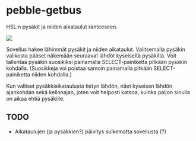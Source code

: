 pebble-getbus
=============

HSL:n pysäkit ja niiden aikataulut ranteeseen.

<a href="http://pblweb.com/appstore/53ed0a2367c0df00930000ea" title="Get Bus on the Pebble appstore">
  <img src="http://pblweb.com/badge/53ed0a2367c0df00930000ea/black/large/" />
</a>

Sovellus hakee lähimmät pysäkit ja niiden aikataulut. Valitsemalla pysäkin valikosta pääset näkemään seuraavat lähdöt kyseiseltä pysäkiltä. Voit tallentaa pysäkin suosikiksi painamalla SELECT-painiketta pitkään pysäkin kohdalla. (Suosikkeja voi poistaa samoin painamalla pitkään SELECT-painiketta niiden kohdalla.)

Kun valitset pysäkkiaikataulusta tietyn lähdön, näet kyseisen lähdön ajankohdan sekä kellonajan, joten voit helposti katsoa, kuinka paljon sinulla on aikaa ehtiä pysäkille.



TODO
----

* Aikataulujen (ja pysäkkien?) päivitys sulkematta sovellusta (?)
